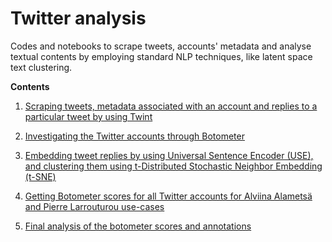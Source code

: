 # Twitter analysis

Codes and notebooks to scrape tweets, accounts' metadata and analyse textual contents by employing standard NLP techniques, like latent space text clustering.

**Contents**

1. [Scraping tweets, metadata associated with an account and replies to a particular tweet by using Twint](https://github.com/LondonStory/Twitter-Analysis/blob/main/twitter-scraping-using-twint.ipynb)

2. [Investigating the Twitter accounts through Botometer](https://github.com/LondonStory/Twitter-Analysis/blob/main/botometer.ipynb)

3. [Embedding tweet replies by using Universal Sentence Encoder (USE), and clustering them using t-Distributed Stochastic Neighbor Embedding (t-SNE)](https://github.com/LondonStory/Twitter-Analysis/blob/main/USE-sentence-embeddings-and-t-SNE-visualization.ipynb)

4. [Getting Botometer scores for all Twitter accounts for Alviina Alametsä and Pierre Larrouturou use-cases](https://github.com/LondonStory/Twitter-Analysis/blob/main/botometer-scores-twitter-replies.ipynb)

5. [Final analysis of the botometer scores and annotations](https://github.com/LondonStory/Twitter-Analysis/blob/main/Alametsa-CSV-analysis.ipynb)
